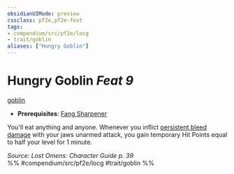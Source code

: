 ```yaml
---
obsidianUIMode: preview
cssclass: pf2e,pf2e-feat
tags:
- compendium/src/pf2e/locg
- trait/goblin
aliases: ["Hungry Goblin"]
---
```

# Hungry Goblin  *Feat 9*  
[goblin](../../rules/traits/goblin.md)  

- **Prerequisites**: [Fang Sharpener](fang-sharpener-locg.md)

You'll eat anything and anyone. Whenever you inflict [persistent bleed damage](../../rules/conditions.md#Persistent%20Damage) with your jaws unarmed attack, you gain temporary Hit Points equal to half your level for 1 minute.

*Source: Lost Omens: Character Guide p. 39*  
%% #compendium/src/pf2e/locg #trait/goblin %%